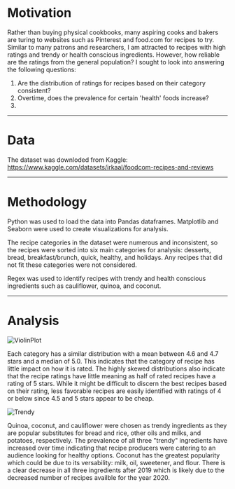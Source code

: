 # Motivation

Rather than buying physical cookbooks, many aspiring cooks and bakers are turing to websites such as Pinterest and food.com for recipes to try. Similar to many patrons and researchers, I am attracted to recipes with high ratings and trendy or health conscious ingredients. However, how reliable are the ratings from the general population? I sought to look into answering the following questions: 

  1. Are the distribution of ratings for recipes based on their category consistent?
  2. Overtime, does the prevalence for certain 'health' foods increase? 
  3. 

________________________________________________________

# Data

The dataset was downloded from Kaggle: https://www.kaggle.com/datasets/irkaal/foodcom-recipes-and-reviews

________________________________________________________

# Methodology

Python was used to load the data into Pandas dataframes. Matplotlib and Seaborn were used to create visualizations for analysis. 

The recipe categories in the dataset were numerous and inconsistent, so the recipes were sorted into six main categories for analysis: desserts, bread, breakfast/brunch, quick, healthy, and holidays. Any recipes that did not fit these categories were not considered. 

Regex was used to identify recipes with trendy and health conscious ingredients such as cauliflower, quinoa, and coconut. 

________________________________________________________

# Analysis

![ViolinPlot](https://user-images.githubusercontent.com/111457464/225732871-300f29d7-cba3-4db9-9d51-2cefcbbd1c90.png)

Each category has a similar distribution with a mean between 4.6 and 4.7 stars and a median of 5.0. This indicates that the category of recipe has little impact on how it is rated. The highly skewed distributions also indicate that the recipe ratings have little meaning as half of rated recipes have a rating of 5 stars. While it might be difficult to discern the best recipes based on their rating, less favorable recipes are easily identified with ratings of 4 or below since 4.5 and 5 stars appear to be cheap. 


![Trendy](https://user-images.githubusercontent.com/111457464/225747984-442dbd0f-0b14-4865-8ed3-90ca0ae3d603.png)

Quinoa, coconut, and cauliflower were chosen as trendy ingredients as they are popular substitutes for bread and rice, other oils and milks, and potatoes, respectively. The prevalence of all three "trendy" ingredients have increased over time indicating that recipe producers were catering to an audience looking for healthy options. Coconut has the greatest popularity which could be due to its versability: milk, oil, sweetener, and flour. There is a clear decrease in all three ingredients after 2019 which is likely due to the decreased number of recipes availble for the year 2020. 
